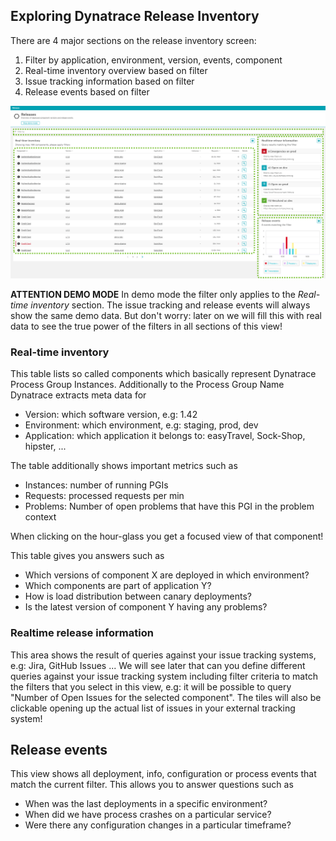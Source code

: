 ## Exploring Dynatrace Release Inventory

There are 4 major sections on the release inventory screen:
1. Filter by application, environment, version, events, component
1. Real-time inventory overview based on filter
1. Issue tracking information based on filter
1. Release events based on filter

![](../../../assets/images/01_release_inventory_sections.png)

**ATTENTION DEMO MODE**
In demo mode the filter only applies to the *Real-time inventory* section. The issue tracking and release events will always show the same demo data.
But don't worry: later on we will fill this with real data to see the true power of the filters in all sections of this view!

### Real-time inventory

This table lists so called components which basically represent Dynatrace Process Group Instances.
Additionally to the Process Group Name Dynatrace extracts meta data for
* Version: which software version, e.g: 1.42
* Environment: which environment, e.g: staging, prod, dev
* Application: which application it belongs to: easyTravel, Sock-Shop, hipster, ...

The table additionally shows important metrics such as
* Instances: number of running PGIs
* Requests: processed requests per min
* Problems: Number of open problems that have this PGI in the problem context

When clicking on the hour-glass you get a focused view of that component!

This table gives you answers such as
* Which versions of component X are deployed in which environment?
* Which components are part of application Y?
* How is load distribution between canary deployments?
* Is the latest version of component Y having any problems?

### Realtime release information

This area shows the result of queries against your issue tracking systems, e.g: Jira, GitHub Issues ...
We will see later that can you define different queries against your issue tracking system including filter criteria to match the filters that you select in this view, e.g: it will be possible to query "Number of Open Issues for the selected component".
The tiles will also be clickable opening up the actual list of issues in your external tracking system!

## Release events

This view shows all deployment, info, configuration or process events that match the current filter. This allows you to answer questions such as
* When was the last deployments in a specific environment?
* When did we have process crashes on a particular service?
* Were there any configuration changes in a particular timeframe?